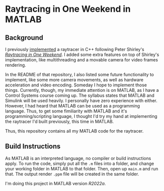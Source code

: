 # Raytracing in One Weekend in MATLAB
## Background
I previously [implemented](https://github.com/e6quisitory/rt-weekend) a raytracer in C++ following Peter Shirley's [_Raytracing in One Weekend_](https://raytracing.github.io/books/RayTracingInOneWeekend.html). I added some extra features on top of Shirley's implementation, like multithreading and a movable camera for video frames rendering.

In the README of that repository, I also listed some future functionality to implement, like some more camera movements, as well as hardware acceleration and video encoding. Someday I hope to implement those things. Currently, though, my immediate attention is on MATLAB, as I have a Control Systems course coming up. The syllabus states that MATLAB and Simulink will be used heavily. I personally have zero experience with either. However, I had heard that MATLAB can be used as a programming language. Thus, to get some fimiliarity with MATLAB and it's programming/scripting language, I thought I'd try my hand at implementing the raytracer I'd built previously, this time in MATLAB.

Thus, this repository contains all my MATLAB code for the raytracer.

## Build Instructions
As MATLAB is an interpreted language, no compiler or build instructions apply. To run the code, simply put all the `.m` files into a folder, and change your working folder in MATLAB to that folder. Then, open up `main.m` and run that. The output render `.ppm` file will be created in the same folder.

I'm doing this project in MATLAB version _R2022a_.
